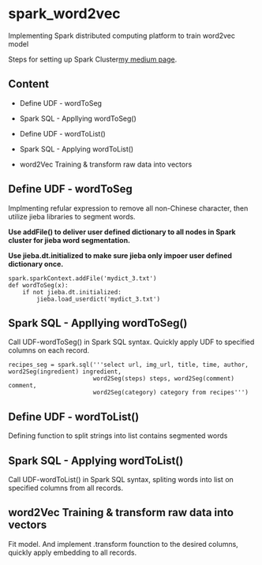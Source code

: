 # spark_word2vec
Implementing Spark distributed computing platform to train word2vec model

Steps for setting up Spark Cluster[my medium page](https://medium.com/@wang.kuanchih/fundamental-networking-setting-vpc-subnets-igw-route-table-and-instance-on-aws-115f9c096c51).

## Content
* Define UDF - wordToSeg

* Spark SQL - Appllying wordToSeg()

* Define UDF - wordToList()

* Spark SQL - Applying wordToList()

* word2Vec Training & transform raw data into vectors


## Define UDF - wordToSeg
Implmenting refular expression to remove all non-Chinese character, then utilize jieba libraries to segment words.

**Use addFile() to deliver user defined dictionary to all nodes in Spark cluster for jieba word segmentation.**

**Use jieba.dt.initialized to make sure jieba only impoer user defined dictionary once.**


```
spark.sparkContext.addFile('mydict_3.txt')
def wordToSeg(x):
    if not jieba.dt.initialized:
        jieba.load_userdict('mydict_3.txt')
```

## Spark SQL - Appllying wordToSeg()
Call UDF-wordToSeg() in Spark SQL syntax. Quickly apply UDF to specified columns on each record.

```
recipes_seg = spark.sql('''select url, img_url, title, time, author, word2Seg(ingredient) ingredient, 
                        word2Seg(steps) steps, word2Seg(comment) comment,
                        word2Seg(category) category from recipes''')
```


## Define UDF - wordToList()
Defining function to split strings into list contains segmented words

## Spark SQL - Applying wordToList()
Call UDF-wordToList() in Spark SQL syntax, spliting words into list on specified columns from all records.

## word2Vec Training & transform raw data into vectors
Fit model. And implement .transform founction to the desired columns, quickly apply embedding to all records.


